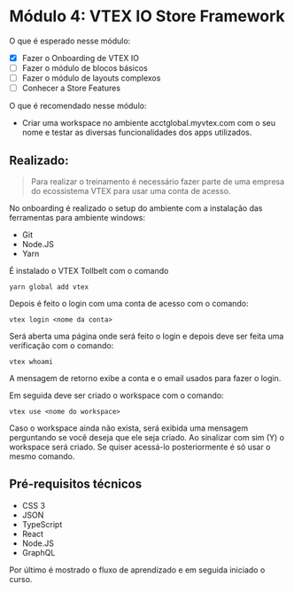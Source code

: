 # **Módulo 4: VTEX IO Store Framework**
O que é esperado nesse módulo:
- [x] Fazer o Onboarding de VTEX IO
- [ ] Fazer o módulo de blocos básicos
- [ ] Fazer o módulo de layouts complexos
- [ ] Conhecer a Store Features

O que é recomendado nesse módulo:
- Criar uma workspace no ambiente acctglobal.myvtex.com com o seu nome e testar as diversas funcionalidades dos apps utilizados.

## **Realizado**:

> Para realizar o treinamento é necessário fazer parte de uma empresa do ecossistema VTEX para usar uma conta de acesso.

No onboarding é realizado o setup do ambiente com a instalação das ferramentas para ambiente windows:
- Git
- Node.JS
- Yarn

É instalado o VTEX Tollbelt com o comando

`yarn global add vtex`

Depois é feito o login com uma conta de acesso com o comando:

`vtex login <nome da conta>`

Será aberta uma página onde será feito o login e depois deve ser feita uma verificação com o comando:

`vtex whoami`

A mensagem de retorno exibe a conta e o email usados para fazer o login.

Em seguida deve ser criado o workspace com o comando:

`vtex use <nome do workspace>`

Caso o workspace ainda não exista, será exibida uma mensagem perguntando se você deseja que ele seja criado. Ao sinalizar com sim (Y) o workspace será criado. Se quiser acessá-lo posteriormente é só usar o mesmo comando.

## **Pré-requisitos técnicos**
- CSS 3
- JSON
- TypeScript
- React
- Node.JS
- GraphQL

Por último é mostrado o fluxo de aprendizado e em seguida iniciado o curso.